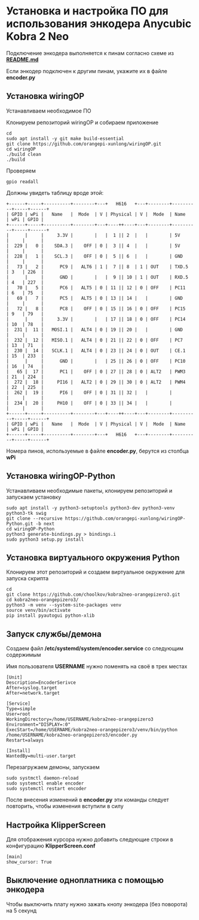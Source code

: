 # Установка и настройка ПО для использования энкодера Anycubic Kobra 2 Neo

Подключение энкодера выполняется к пинам согласно схеме из [**README.md**](https://github.com/choolkov/kobra2neo-orangepizero3/blob/main/README.md)

Если энкодер подключен к другим пинам, укажите их в файле **encoder.py**

## Установка wiringOP

Устанавливаем необходимое ПО

Клонируем репозиторий wiringOP и собираем приложение
```
cd
sudo apt install -y git make build-essential
git clone https://github.com/orangepi-xunlong/wiringOP.git
cd wiringOP
./build clean
./build
```

Проверяем
```
gpio readall
```

Должны увидеть таблицу вроде этой:
```
+------+-----+----------+--------+---+   H616   +---+--------+----------+-----+------+
| GPIO | wPi |   Name   |  Mode  | V | Physical | V |  Mode  | Name     | wPi | GPIO |
+------+-----+----------+--------+---+----++----+---+--------+----------+-----+------+
|      |     |     3.3V |        |   |  1 || 2  |   |        | 5V       |     |      |
|  229 |   0 |    SDA.3 |    OFF | 0 |  3 || 4  |   |        | 5V       |     |      |
|  228 |   1 |    SCL.3 |    OFF | 0 |  5 || 6  |   |        | GND      |     |      |
|   73 |   2 |      PC9 |   ALT6 | 1 |  7 || 8  | 1 | OUT    | TXD.5    | 3   | 226  |
|      |     |      GND |        |   |  9 || 10 | 1 | OUT    | RXD.5    | 4   | 227  |
|   70 |   5 |      PC6 |   ALT5 | 0 | 11 || 12 | 0 | OFF    | PC11     | 6   | 75   |
|   69 |   7 |      PC5 |   ALT5 | 0 | 13 || 14 |   |        | GND      |     |      |
|   72 |   8 |      PC8 |    OFF | 0 | 15 || 16 | 0 | OFF    | PC15     | 9   | 79   |
|      |     |     3.3V |        |   | 17 || 18 | 0 | OFF    | PC14     | 10  | 78   |
|  231 |  11 |   MOSI.1 |   ALT4 | 0 | 19 || 20 |   |        | GND      |     |      |
|  232 |  12 |   MISO.1 |   ALT4 | 0 | 21 || 22 | 0 | OFF    | PC7      | 13  | 71   |
|  230 |  14 |   SCLK.1 |   ALT4 | 0 | 23 || 24 | 0 | OUT    | CE.1     | 15  | 233  |
|      |     |      GND |        |   | 25 || 26 | 0 | OFF    | PC10     | 16  | 74   |
|   65 |  17 |      PC1 |    OFF | 0 | 27 || 28 | 0 | ALT2   | PWM3     | 21  | 224  |
|  272 |  18 |     PI16 |   ALT2 | 0 | 29 || 30 | 0 | ALT2   | PWM4     | 22  | 225  |
|  262 |  19 |      PI6 |    OFF | 0 | 31 || 32 |   |        |          |     |      |
|  234 |  20 |     PH10 |    OFF | 0 | 33 || 34 |   |        |          |     |      |
+------+-----+----------+--------+---+----++----+---+--------+----------+-----+------+
| GPIO | wPi |   Name   |  Mode  | V | Physical | V |  Mode  | Name     | wPi | GPIO |
+------+-----+----------+--------+---+   H616   +---+--------+----------+-----+------+
```
Номера пинов, используемые в файле **encoder.py**, берутся из столбца **wPi**

## Установка wiringOP-Python

Устанавливаем необходимые пакеты, клонируем репозиторий и запускаем установку
```
sudo apt install -y python3-setuptools python3-dev python3-venv python3-tk swig
git clone --recursive https://github.com/orangepi-xunlong/wiringOP-Python.git -b next
cd wiringOP-Python
python3 generate-bindings.py > bindings.i
sudo python3 setup.py install
```

## Установка виртуального окружения Python

Клонируем этот репозиторий и создаем виртуальное окружение для запуска скрипта
```
cd
git clone https://github.com/choolkov/kobra2neo-orangepizero3.git
cd kobra2neo-orangepizero3/
python3 -m venv --system-site-packages venv
source venv/bin/activate
pip install pyautogui python-xlib 
```

## Запуск службы/демона

Создаем файл **/etc/systemd/system/encoder.service** со следующим содержимым

Имя пользователя **USERNAME** нужно поменять на своё в трех местах
```
[Unit]
Description=EncoderSerivce
After=syslog.target
After=network.target

[Service]
Type=simple
User=root
WorkingDirectory=/home/USERNAME/kobra2neo-orangepizero3
Environment="DISPLAY=:0"
ExecStart=/home/USERNAME/kobra2neo-orangepizero3/venv/bin/python /home/USERNAME/kobra2neo-orangepizero3/encoder.py
Restart=always

[Install]
WantedBy=multi-user.target
```

Перезагружаем демоны, запускаем 
```
sudo systmctl daemon-reload
sudo systemctl enable encoder
sudo systemctl restart encoder
```
После внесения изменений в **encoder.py** эти команды следует повторить, чтобы изменения вступили в силу



## Настройка KlipperScreen

Для отображения курсора нужно добавить следующие строки в конфигурацию **KlipperScreen.conf**
```
[main]
show_cursor: True
```
## Выключение одноплатника с помощью энкодера
Чтобы выключить плату нужно зажать кнопу энкодера (без поворота) на 5 секунд
